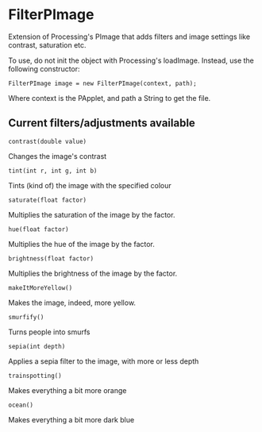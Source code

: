 FilterPImage
============

Extension of Processing's PImage that adds filters and image settings like contrast, saturation etc.

To use, do not init the object with Processing's loadImage. Instead, use the following constructor:

    FilterPImage image = new FilterPImage(context, path);
    
Where context is the PApplet, and path a String to get the file.

Current filters/adjustments available
-------------------------------------

    contrast(double value)
    
Changes the image's contrast

    tint(int r, int g, int b)
    
Tints (kind of) the image with the specified colour

    saturate(float factor)
    
Multiplies the saturation of the image by the factor.

    hue(float factor)

Multiplies the hue of the image by the factor.

    brightness(float factor)

Multiplies the brightness of the image by the factor.

    makeItMoreYellow() 
    
Makes the image, indeed, more yellow.

    smurfify()
    
Turns people into smurfs
    
    sepia(int depth)
    
Applies a sepia filter to the image, with more or less depth
    
    trainspotting()
    
Makes everything a bit more orange

    ocean()
    
Makes everything a bit more dark blue


